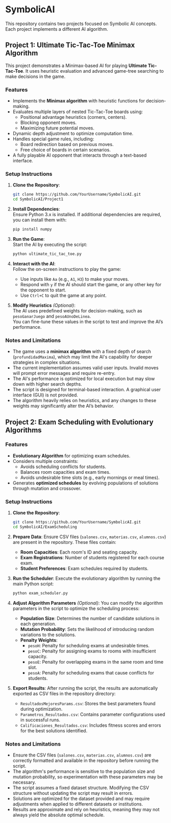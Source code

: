 # SymbolicAI

This repository contains two projects focused on Symbolic AI concepts. Each project implements a different AI algorithm.

## Project 1: Ultimate Tic-Tac-Toe Minimax Algorithm

This project demonstrates a Minimax-based AI for playing **Ultimate Tic-Tac-Toe**. It uses heuristic evaluation and advanced game-tree searching to make decisions in the game.

### Features
- Implements the **Minimax algorithm** with heuristic functions for decision-making.
- Evaluates multiple layers of nested Tic-Tac-Toe boards using:
  - Positional advantage heuristics (corners, centers).
  - Blocking opponent moves.
  - Maximizing future potential moves.
- Dynamic depth adjustment to optimize computation time.
- Handles special game rules, including:
  - Board redirection based on previous moves.
  - Free choice of boards in certain scenarios.
- A fully playable AI opponent that interacts through a text-based interface.

### Setup Instructions
1. **Clone the Repository**:
   ```bash
   git clone https://github.com/YourUsername/SymbolicAI.git
   cd SymbolicAI/Project1

2. **Install Dependencies**:  
   Ensure Python 3.x is installed. If additional dependencies are required, you can install them with:  
   ```bash
   pip install numpy

3. **Run the Game**:  
   Start the AI by executing the script:  
   ```bash
   python ultimate_tic_tac_toe.py

4. **Interact with the AI**:  
   Follow the on-screen instructions to play the game:  
   - Use inputs like `Aa` (e.g., `A1`, `H3`) to make your moves.  
   - Respond with `y` if the AI should start the game, or any other key for the opponent to start.  
   - Use `Ctrl+C` to quit the game at any point.

5. **Modify Heuristics** *(Optional)*:  
   The AI uses predefined weights for decision-making, such as `pesoGanarJuego` and `pesoAUnoDeLinea`.  
   You can fine-tune these values in the script to test and improve the AI’s performance.

### Notes and Limitations
- The game uses a **minimax algorithm** with a fixed depth of search (`profundidadMaxima`), which may limit the AI's capability for deeper strategies in complex situations.
- The current implementation assumes valid user inputs. Invalid moves will prompt error messages and require re-entry.
- The AI's performance is optimized for local execution but may slow down with higher search depths.
- The script is designed for terminal-based interaction. A graphical user interface (GUI) is not provided.
- The algorithm heavily relies on heuristics, and any changes to these weights may significantly alter the AI’s behavior.

## Project 2: Exam Scheduling with Evolutionary Algorithms

### Features
- **Evolutionary Algorithm** for optimizing exam schedules.
- Considers multiple constraints:
  - Avoids scheduling conflicts for students.
  - Balances room capacities and exam times.
  - Avoids undesirable time slots (e.g., early mornings or meal times).
- Generates **optimized schedules** by evolving populations of solutions through mutation and crossover.

### Setup Instructions
1. **Clone the Repository**:
   ```bash
   git clone https://github.com/YourUsername/SymbolicAI.git
   cd SymbolicAI/ExamScheduling

2. **Prepare Data**:
   Ensure CSV files (`salones.csv`, `materias.csv`, `alumnos.csv`) are present in the repository. These files contain:
   - **Room Capacities**: Each room's ID and seating capacity.
   - **Exam Registrations**: Number of students registered for each course exam.
   - **Student Preferences**: Exam schedules required by students.

3. **Run the Scheduler**:
   Execute the evolutionary algorithm by running the main Python script:
   ```bash
   python exam_scheduler.py

4. **Adjust Algorithm Parameters** *(Optional)*:
   You can modify the algorithm parameters in the script to optimize the scheduling process:
   - **Population Size**: Determines the number of candidate solutions in each generation.
   - **Mutation Probability**: Sets the likelihood of introducing random variations to the solutions.
   - **Penalty Weights**:
     - `pesoH`: Penalty for scheduling exams at undesirable times.
     - `pesoC`: Penalty for assigning exams to rooms with insufficient capacity.
     - `pesoE`: Penalty for overlapping exams in the same room and time slot.
     - `pesoA`: Penalty for scheduling exams that cause conflicts for students.

5. **Export Results**:
   After running the script, the results are automatically exported as CSV files in the repository directory:
   - `ResultadosMejoresParams.csv`: Stores the best parameters found during optimization.
   - `Parametros_Resultados.csv`: Contains parameter configurations used in successful runs.
   - `Calificaciones_Resultados.csv`: Includes fitness scores and errors for the best solutions identified.

### Notes and Limitations
- Ensure the CSV files (`salones.csv`, `materias.csv`, `alumnos.csv`) are correctly formatted and available in the repository before running the script.
- The algorithm's performance is sensitive to the population size and mutation probability, so experimentation with these parameters may be necessary.
- The script assumes a fixed dataset structure. Modifying the CSV structure without updating the script may result in errors.
- Solutions are optimized for the dataset provided and may require adjustments when applied to different datasets or institutions.
- Results are approximate and rely on heuristics, meaning they may not always yield the absolute optimal schedule.



